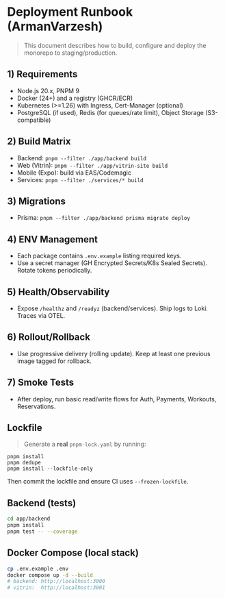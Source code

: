 # Deployment Runbook (ArmanVarzesh)

> This document describes how to build, configure and deploy the monorepo to staging/production.

## 1) Requirements
- Node.js 20.x, PNPM 9
- Docker (24+) and a registry (GHCR/ECR)
- Kubernetes (>=1.26) with Ingress, Cert-Manager (optional)
- PostgreSQL (if used), Redis (for queues/rate limit), Object Storage (S3-compatible)

## 2) Build Matrix
- Backend: `pnpm --filter ./app/backend build`
- Web (Vitrin): `pnpm --filter ./app/vitrin-site build`
- Mobile (Expo): build via EAS/Codemagic
- Services: `pnpm --filter ./services/* build`

## 3) Migrations
- Prisma: `pnpm --filter ./app/backend prisma migrate deploy`

## 4) ENV Management
- Each package contains `.env.example` listing required keys.
- Use a secret manager (GH Encrypted Secrets/K8s Sealed Secrets). Rotate tokens periodically.

## 5) Health/Observability
- Expose `/healthz` and `/readyz` (backend/services). Ship logs to Loki. Traces via OTEL.

## 6) Rollout/Rollback
- Use progressive delivery (rolling update). Keep at least one previous image tagged for rollback.

## 7) Smoke Tests
- After deploy, run basic read/write flows for Auth, Payments, Workouts, Reservations.

## Lockfile
> Generate a **real** `pnpm-lock.yaml` by running:
```
pnpm install
pnpm dedupe
pnpm install --lockfile-only
```
Then commit the lockfile and ensure CI uses `--frozen-lockfile`.


## Backend (tests)
```bash
cd app/backend
pnpm install
pnpm test -- --coverage
```


## Docker Compose (local stack)
```bash
cp .env.example .env
docker compose up -d --build
# backend: http://localhost:3000
# vitrin:  http://localhost:3001
```
